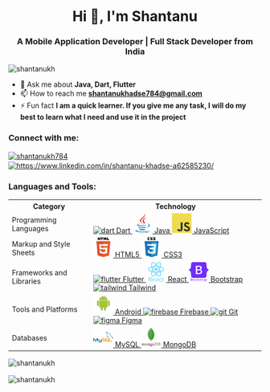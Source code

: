 <h1 align="center">Hi 👋, I'm Shantanu</h1>
<h3 align="center">A Mobile Application Developer | Full Stack Developer from India</h3>

<p align="left"> 
  <img src="https://komarev.com/ghpvc/?username=shantanukh&label=Profile%20views&color=0e75b6&style=flat" alt="shantanukh" /> 
</p>

- 💬 Ask me about **Java, Dart, Flutter**
- 📫 How to reach me **shantanukhadse784@gmail.com**
- ⚡ Fun fact **I am a quick learner. If you give me any task, I will do my best to learn what I need and use it in the project**

<h3 align="left">Connect with me:</h3>
<p align="left">
  <a href="https://twitter.com/shantanukh784" target="blank">
    <img align="center" src="https://raw.githubusercontent.com/rahuldkjain/github-profile-readme-generator/master/src/images/icons/Social/twitter.svg" alt="shantanukh784" height="30" width="40" />
  </a>
  <a href="https://www.linkedin.com/in/shantanu-khadse-a62585230/" target="blank">
    <img align="center" src="https://raw.githubusercontent.com/rahuldkjain/github-profile-readme-generator/master/src/images/icons/Social/linked-in-alt.svg" alt="https://www.linkedin.com/in/shantanu-khadse-a62585230/" height="30" width="40" />
  </a>
</p>

<h3 align="left">Languages and Tools:</h3>

<table>
  <tr>
    <th>Category</th>
    <th>Technology</th>
  </tr>
  <tr>
    <td>Programming Languages</td>
    <td>
      <a href="https://dart.dev" target="_blank" rel="noreferrer">
        <img src="https://www.vectorlogo.zone/logos/dartlang/dartlang-icon.svg" alt="dart" width="40" height="40"/> Dart
      </a>
      <a href="https://www.java.com" target="_blank" rel="noreferrer">
        <img src="https://raw.githubusercontent.com/devicons/devicon/master/icons/java/java-original.svg" alt="java" width="40" height="40"/> Java
      </a>
      <a href="https://developer.mozilla.org/en-US/docs/Web/JavaScript" target="_blank" rel="noreferrer">
        <img src="https://raw.githubusercontent.com/devicons/devicon/master/icons/javascript/javascript-original.svg" alt="javascript" width="40" height="40"/> JavaScript
      </a>
    </td>
  </tr>
  <tr>
    <td>Markup and Style Sheets</td>
    <td>
      <a href="https://www.w3.org/html/" target="_blank" rel="noreferrer">
        <img src="https://raw.githubusercontent.com/devicons/devicon/master/icons/html5/html5-original-wordmark.svg" alt="html5" width="40" height="40"/> HTML5
      </a>
      <a href="https://www.w3schools.com/css/" target="_blank" rel="noreferrer">
        <img src="https://raw.githubusercontent.com/devicons/devicon/master/icons/css3/css3-original-wordmark.svg" alt="css3" width="40" height="40"/> CSS3
      </a>
    </td>
  </tr>
  <tr>
    <td>Frameworks and Libraries</td>
    <td>
      <a href="https://flutter.dev" target="_blank" rel="noreferrer">
        <img src="https://www.vectorlogo.zone/logos/flutterio/flutterio-icon.svg" alt="flutter" width="40" height="40"/> Flutter
      </a>
      <a href="https://reactjs.org/" target="_blank" rel="noreferrer">
        <img src="https://raw.githubusercontent.com/devicons/devicon/master/icons/react/react-original-wordmark.svg" alt="react" width="40" height="40"/> React
      </a>
      <a href="https://getbootstrap.com" target="_blank" rel="noreferrer">
        <img src="https://raw.githubusercontent.com/devicons/devicon/master/icons/bootstrap/bootstrap-plain-wordmark.svg" alt="bootstrap" width="40" height="40"/> Bootstrap
      </a>
      <a href="https://tailwindcss.com/" target="_blank" rel="noreferrer">
        <img src="https://www.vectorlogo.zone/logos/tailwindcss/tailwindcss-icon.svg" alt="tailwind" width="40" height="40"/> Tailwind
      </a>
    </td>
  </tr>
  <tr>
    <td>Tools and Platforms</td>
    <td>
      <a href="https://developer.android.com" target="_blank" rel="noreferrer">
        <img src="https://raw.githubusercontent.com/devicons/devicon/master/icons/android/android-original-wordmark.svg" alt="android" width="40" height="40"/> Android
      </a>
      <a href="https://firebase.google.com/" target="_blank" rel="noreferrer">
        <img src="https://www.vectorlogo.zone/logos/firebase/firebase-icon.svg" alt="firebase" width="40" height="40"/> Firebase
      </a>
      <a href="https://git-scm.com/" target="_blank" rel="noreferrer">
        <img src="https://www.vectorlogo.zone/logos/git-scm/git-scm-icon.svg" alt="git" width="40" height="40"/> Git
      </a>
      <a href="https://www.figma.com/" target="_blank" rel="noreferrer">
        <img src="https://www.vectorlogo.zone/logos/figma/figma-icon.svg" alt="figma" width="40" height="40"/> Figma
      </a>
    </td>
  </tr>
  <tr>
    <td>Databases</td>
    <td>
      <a href="https://www.mysql.com/" target="_blank" rel="noreferrer">
        <img src="https://raw.githubusercontent.com/devicons/devicon/master/icons/mysql/mysql-original-wordmark.svg" alt="mysql" width="40" height="40"/> MySQL
      </a>
      <a href="https://www.mongodb.com/" target="_blank" rel="noreferrer">
        <img src="https://raw.githubusercontent.com/devicons/devicon/master/icons/mongodb/mongodb-original-wordmark.svg" alt="mongodb" width="40" height="40"/> MongoDB
      </a>
    </td>
  </tr>
</table>

<p><img align="center" src="https://github-readme-stats.vercel.app/api/top-langs?username=shantanukh&show_icons=true&locale=en&layout=compact" alt="shantanukh" /></p>

<p><img align="center" src="https://github-readme-streak-stats.herokuapp.com/?user=shantanukh&" alt="shantanukh" /></p>
